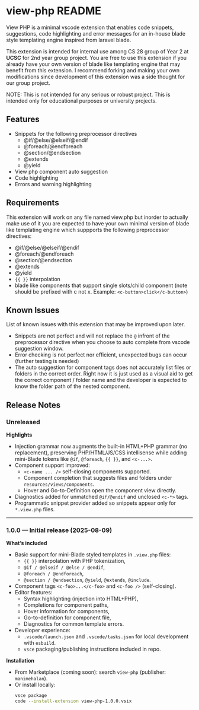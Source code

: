 # view-php README

View PHP is a minimal vscode extension that enables code snippets, suggestions, code highlighting and error messages for an in-house blade style templating engine inspired from laravel blade. 

This extension is intended for internal use among CS 28 group of Year 2 at **UCSC** for 2nd year group project. You are free to use this extension if you already have your own version of blade like templating engine that may benefit from this extension. I recommend forking and making your own modifications since development of this extension was a side thought for our group project.

NOTE: This is not intended for any serious or robust project. This is intended only for educational purposes or university projects.

## Features

- Snippets for the following preprocessor directives
    - @if/@else/@elseif/@endif
    - @foreach/@endforeach
    - @section/@endsection
    - @extends
    - @yield
- View php component auto suggestion
- Code highlighting
- Errors and warning highlighting

## Requirements

This extension will work on any file named view.php but inorder to actually make use of it you are expected to have your own minimal version of blade like templating engine which suppports the following preprocessor directives:

- @if/@else/@elseif/@endif
- @foreach/@endforeach
- @section/@endsection
- @extends
- @yield
- `{{ }}` interpolation
- blade like components that support single slots/child component (note should be prefixed with c not x. Example: `<c-button>click</c-button>`)

## Known Issues

List of known issues with this extension that may be improved upon later.

- Snippets are not perfect and will not replace the `@` infront of the preprocessor directive when you choose to auto complete from vscode suggestion window.
- Error checking is not perfect nor efficient, unexpected bugs can occur (further testing is needed)
- The auto suggestion for component tags does not accurately list files or folders in the correct order. Right now it is just used as a visual aid to get the correct component / folder name and the developer is expected to know the folder path of the nested component.

## Release Notes

### Unreleased
**Highlights**
- Injection grammar now augments the built-in HTML+PHP grammar (no replacement), preserving PHP/HTML/JS/CSS intellisense while adding mini-Blade tokens like `@if`, `@foreach`, `{{ }}`, and `<c-...>`.
- Component support improved:
  - `<c-name ... />` self-closing components supported.
  - Component completion that suggests files and folders under `resources/views/components`.
  - Hover and Go-to-Definition open the component view directly.
- Diagnostics added for unmatched `@if/@endif` and unclosed `<c-*>` tags.
- Programmatic snippet provider added so snippets appear only for `*.view.php` files.

---

### 1.0.0 — Initial release (2025-08-09)
**What’s included**
- Basic support for mini-Blade styled templates in `.view.php` files:
  - `{{ }}` interpolation with PHP tokenization,
  - `@if / @elseif / @else / @endif`,
  - `@foreach / @endforeach`,
  - `@section / @endsection`, `@yield`, `@extends`, `@include`.
- Component tags `<c-foo>...</c-foo>` and `<c-foo />` (self-closing).
- Editor features:
  - Syntax highlighting (injection into HTML+PHP),
  - Completions for component paths,
  - Hover information for components,
  - Go-to-definition for component file,
  - Diagnostics for common template errors.
- Developer experience:
  - `.vscode/launch.json` and `.vscode/tasks.json` for local development with `esbuild`.
  - `vsce` packaging/publishing instructions included in repo.

**Installation**
- From Marketplace (coming soon): search `view-php` (publisher: `manimehalan`).
- Or install locally:
  ```bash
  vsce package
  code --install-extension view-php-1.0.0.vsix


